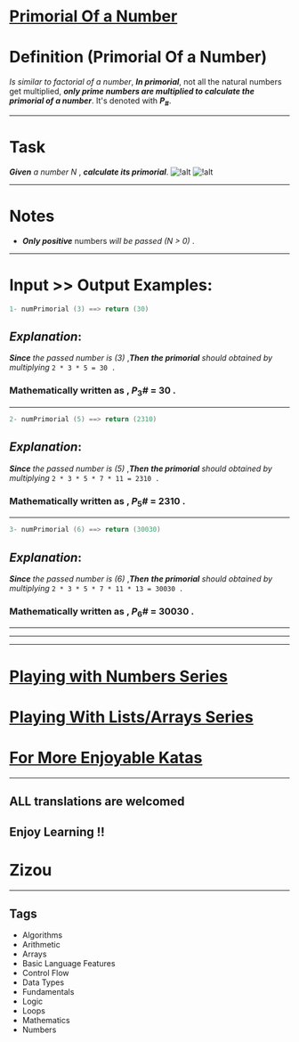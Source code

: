 # [Primorial Of a Number ](https://www.codewars.com/kata/5a99a03e4a6b34bb3c000124)

# Definition (Primorial Of a Number)

_Is similar to factorial of a number_, **_In primorial_**, not all the natural numbers get multiplied, **_only prime numbers are multiplied to calculate the primorial of a number_**. It's denoted with **_P_**<sub>**_#_**</sub>.

---

# Task

**_Given_** _a number N_ , **_calculate its primorial_**. ![!alt](https://i.imgur.com/mdX8dJP.png) ![!alt](https://i.imgur.com/mdX8dJP.png)

---

# Notes

- **_Only positive_** numbers _will be passed (N > 0)_ .

---

# Input >> Output Examples:

```cpp
1- numPrimorial (3) ==> return (30)
```

## **_Explanation_**:

**_Since_** _the passed number is (3)_ ,**_Then_** **_the primorial_** _should obtained by multiplying_ `2 * 3 * 5 = 30 .`

### Mathematically written as , **_P_**<sub>3</sub>**_#_** = 30 .

---

```cpp
2- numPrimorial (5) ==> return (2310)
```

## **_Explanation_**:

**_Since_** _the passed number is (5)_ ,**_Then_** **_the primorial_** _should obtained by multiplying_ `2 * 3 * 5 * 7 * 11 = 2310 .`

### Mathematically written as , **_P_**<sub>5</sub>**_#_** = 2310 .

---

```cpp
3- numPrimorial (6) ==> return (30030)
```

## **_Explanation_**:

**_Since_** _the passed number is (6)_ ,**_Then_** **_the primorial_** _should obtained by multiplying_ `2 * 3 * 5 * 7 * 11 * 13 = 30030 .`

### Mathematically written as , **_P_**<sub>6</sub>**_#_** = 30030 .

---

---

---

# [Playing with Numbers Series](https://www.codewars.com/collections/playing-with-numbers)

# [Playing With Lists/Arrays Series](https://www.codewars.com/collections/playing-with-lists-slash-arrays)

# [For More Enjoyable Katas](http://www.codewars.com/users/MrZizoScream/authored)

---

## ALL translations are welcomed

## Enjoy Learning !!

# Zizou

---

## Tags

- Algorithms
- Arithmetic
- Arrays
- Basic Language Features
- Control Flow
- Data Types
- Fundamentals
- Logic
- Loops
- Mathematics
- Numbers
